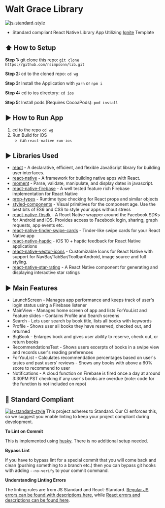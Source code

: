 #  Walt Grace Library
[![js-standard-style](https://img.shields.io/badge/code%20style-standard-brightgreen.svg?style=flat)](http://standardjs.com/)

* Standard compliant React Native Library App Utilizing [Ignite](https://github.com/infinitered/ignite) Template

## :arrow_up: How to Setup

**Step 1:** git clone this repo: `git clone https://github.com/rsimpsonn/lib.git`

**Step 2:** cd to the cloned repo: `cd wg`

**Step 3:** Install the Application with `yarn` or `npm i`

**Step 4:** cd to ios directory: `cd ios`

**Step 5:** Install pods (Requires CocoaPods): `pod install`


## :arrow_forward: How to Run App

1. cd to the repo `cd wg`
2. Run Build for iOS
    * run `react-native run-ios`

## :arrow_forward: Libraries Used

* [react](https://github.com/facebook/react) - A declarative, efficient, and flexible JavaScript library for building user interfaces.
* [react-native](https://github.com/facebook/react-native) - A framework for building native apps with React.
* [moment](https://github.com/moment/moment) - Parse, validate, manipulate, and display dates in javascript.
* [react-native-firebase](https://github.com/invertase/react-native-firebase) - A well tested feature rich Firebase implementation for React Native
* [prop-types](https://github.com/facebook/prop-types) - Runtime type checking for React props and similar objects
* [styled-components](https://github.com/styled-components/styled-components) - Visual primitives for the component age. Use the best bits of ES6 and CSS to style your apps without stress
* [react-native-fbsdk](https://github.com/facebook/react-native-fbsdk) - A React Native wrapper around the Facebook SDKs for Android and iOS. Provides access to Facebook login, sharing, graph requests, app events etc.
* [react-native-tinder-swipe-cards](https://github.com/meteor-factory/react-native-tinder-swipe-cards) - Tinder-like swipe cards for your React Native app
* [react-native-haptic](https://github.com/charlesvinette/react-native-haptic) - iOS 10 + haptic feedback for React Native applications
* [react-native-vector-icons](https://github.com/oblador/react-native-vector-icons) - Customizable Icons for React Native with support for NavBar/TabBar/ToolbarAndroid, image source and full styling.
* [react-native-star-rating](https://github.com/djchie/react-native-star-rating) - A React Native component for generating and displaying interactive star ratings

## :arrow_forward: Main Features

* LaunchScreen - Manages app performance and keeps track of user's login status using a Firebase listener
* MainView - Manages home screen of app and lists ForYouList and Feature slides - Contains Profile and Search screens
* Search - Lets user search by book title, lists all books with keywords
* Profile - Shows user all books they have reserved, checked out, and returned
* BigBook - Enlarges book and gives user ability to reserve, check out, or return books
* RecommendationsTest - Shows users excerpts of books in a swipe view and records user's reading preferences
* ForYouList - Calculates recommendation percentages based on user's tastes and past users' reviews - Shows any books with above a 60% score to recommend to user
* Notifications - A cloud function on Firebase is fired once a day at around 3:30PM PST checking if any user's books are overdue (note: code for the function is not included on repo)

## :no_entry_sign: Standard Compliant

[![js-standard-style](https://cdn.rawgit.com/feross/standard/master/badge.svg)](https://github.com/feross/standard)
This project adheres to Standard.  Our CI enforces this, so we suggest you enable linting to keep your project compliant during development.

**To Lint on Commit**

This is implemented using [husky](https://github.com/typicode/husky). There is no additional setup needed.

**Bypass Lint**

If you have to bypass lint for a special commit that you will come back and clean (pushing something to a branch etc.) then you can bypass git hooks with adding `--no-verify` to your commit command.

**Understanding Linting Errors**

The linting rules are from JS Standard and React-Standard.  [Regular JS errors can be found with descriptions here](http://eslint.org/docs/rules/), while [React errors and descriptions can be found here](https://github.com/yannickcr/eslint-plugin-react).
